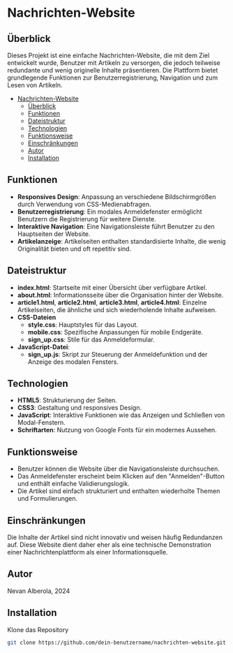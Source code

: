 # Nachrichten-Website

## Überblick

Dieses Projekt ist eine einfache Nachrichten-Website, die mit dem Ziel entwickelt wurde, Benutzer mit Artikeln zu versorgen, die jedoch teilweise redundante und wenig originelle Inhalte präsentieren. Die Plattform bietet grundlegende Funktionen zur Benutzerregistrierung, Navigation und zum Lesen von Artikeln.
- [Nachrichten-Website](#nachrichten-website)
  - [Überblick](#überblick)
  - [Funktionen](#funktionen)
  - [Dateistruktur](#dateistruktur)
  - [Technologien](#technologien)
  - [Funktionsweise](#funktionsweise)
  - [Einschränkungen](#einschränkungen)
  - [Autor](#autor)
  - [Installation](#installation)

## Funktionen

- **Responsives Design**: Anpassung an verschiedene Bildschirmgrößen durch Verwendung von CSS-Medienabfragen.
- **Benutzerregistrierung**: Ein modales Anmeldefenster ermöglicht Benutzern die Registrierung für weitere Dienste.
- **Interaktive Navigation**: Eine Navigationsleiste führt Benutzer zu den Hauptseiten der Website.
- **Artikelanzeige**: Artikelseiten enthalten standardisierte Inhalte, die wenig Originalität bieten und oft repetitiv sind.

## Dateistruktur

- **index.html**: Startseite mit einer Übersicht über verfügbare Artikel.
- **about.html**: Informationsseite über die Organisation hinter der Website.
- **article1.html**, **article2.html**, **article3.html**, **article4.html**: Einzelne Artikelseiten, die ähnliche und sich wiederholende Inhalte aufweisen.
- **CSS-Dateien**
  - **style.css**: Hauptstyles für das Layout.
  - **mobile.css**: Spezifische Anpassungen für mobile Endgeräte.
  - **sign_up.css**: Stile für das Anmeldeformular.
- **JavaScript-Datei**:
  - **sign_up.js**: Skript zur Steuerung der Anmeldefunktion und der Anzeige des modalen Fensters.

## Technologien

- **HTML5**: Strukturierung der Seiten.
- **CSS3**: Gestaltung und responsives Design.
- **JavaScript**: Interaktive Funktionen wie das Anzeigen und Schließen von Modal-Fenstern.
- **Schriftarten**: Nutzung von Google Fonts für ein modernes Aussehen.

## Funktionsweise

- Benutzer können die Website über die Navigationsleiste durchsuchen.
- Das Anmeldefenster erscheint beim Klicken auf den "Anmelden"-Button und enthält einfache Validierungslogik.
- Die Artikel sind einfach strukturiert und enthalten wiederholte Themen und Formulierungen.

## Einschränkungen

Die Inhalte der Artikel sind nicht innovativ und weisen häufig Redundanzen auf. Diese Website dient daher eher als eine technische Demonstration einer Nachrichtenplattform als einer Informationsquelle.

## Autor
Nevan Alberola, 2024

## Installation 

Klone das Repository
   ```bash
   git clone https://github.com/dein-benutzername/nachrichten-website.git
   
   ```
